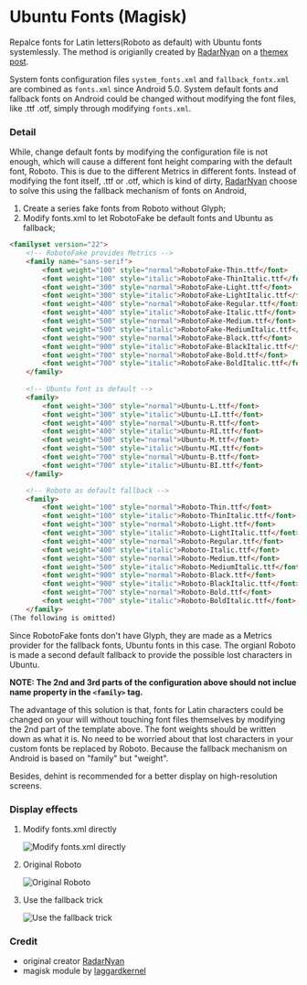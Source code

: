 # Ubuntu Fonts (Magisk)

Repalce fonts for Latin letters(Roboto as default) with Ubuntu fonts systemlessly. The method is origianlly created by [RadarNyan](https://plus.google.com/+SatsukiMisaki "見崎未咲（RadarNyan）") on a [themex post](http://bbs.themex.net/showthread.php?p=1308726 "完美更换 Android 5.0+ 系统字体（英文字体，不修改字体文件）").

System fonts configuration files `system_fonts.xml` and `fallback_fontx.xml` are combined as `fonts.xml` since Android 5.0. System default fonts and fallback fonts on Android could be changed without modifying the font files, like .ttf .otf, simply through modifying `fonts.xml`.

### Detail

While, change default fonts by modifying the configuration file is not enough, which will cause a different font height comparing with the default font, Roboto. This is due to the different Metrics in different fonts. Instead of modifying the font itself, .ttf or .otf, which is kind of dirty, [RadarNyan](https://plus.google.com/+SatsukiMisaki "見崎未咲（RadarNyan）") choose to solve this using the fallback mechanism of fonts on Android,

1. Create a series fake fonts from Roboto without Glyph;
2. Modify fonts.xml to let RobotoFake be default fonts and Ubuntu as fallback;
```html
<familyset version="22">
    <!-- RobotoFake provides Metrics -->
    <family name="sans-serif">
        <font weight="100" style="normal">RobotoFake-Thin.ttf</font>
        <font weight="100" style="italic">RobotoFake-ThinItalic.ttf</font>
        <font weight="300" style="normal">RobotoFake-Light.ttf</font>
        <font weight="300" style="italic">RobotoFake-LightItalic.ttf</font>
        <font weight="400" style="normal">RobotoFake-Regular.ttf</font>
        <font weight="400" style="italic">RobotoFake-Italic.ttf</font>
        <font weight="500" style="normal">RobotoFake-Medium.ttf</font>
        <font weight="500" style="italic">RobotoFake-MediumItalic.ttf</font>
        <font weight="900" style="normal">RobotoFake-Black.ttf</font>
        <font weight="900" style="italic">RobotoFake-BlackItalic.ttf</font>
        <font weight="700" style="normal">RobotoFake-Bold.ttf</font>
        <font weight="700" style="italic">RobotoFake-BoldItalic.ttf</font>
    </family>
    
    <!-- Ubuntu font is default -->
    <family>
        <font weight="300" style="normal">Ubuntu-L.ttf</font>
        <font weight="300" style="italic">Ubuntu-LI.ttf</font>
        <font weight="400" style="normal">Ubuntu-R.ttf</font>
        <font weight="400" style="italic">Ubuntu-RI.ttf</font>
        <font weight="500" style="normal">Ubuntu-M.ttf</font>
        <font weight="500" style="italic">Ubuntu-MI.ttf</font>
        <font weight="700" style="normal">Ubuntu-B.ttf</font>
        <font weight="700" style="italic">Ubuntu-BI.ttf</font>
    </family>

    <!-- Roboto as default fallback -->
    <family>
        <font weight="100" style="normal">Roboto-Thin.ttf</font>
        <font weight="100" style="italic">Roboto-ThinItalic.ttf</font>
        <font weight="300" style="normal">Roboto-Light.ttf</font>
        <font weight="300" style="italic">Roboto-LightItalic.ttf</font>
        <font weight="400" style="normal">Roboto-Regular.ttf</font>
        <font weight="400" style="italic">Roboto-Italic.ttf</font>
        <font weight="500" style="normal">Roboto-Medium.ttf</font>
        <font weight="500" style="italic">Roboto-MediumItalic.ttf</font>
        <font weight="900" style="normal">Roboto-Black.ttf</font>
        <font weight="900" style="italic">Roboto-BlackItalic.ttf</font>
        <font weight="700" style="normal">Roboto-Bold.ttf</font>
        <font weight="700" style="italic">Roboto-BoldItalic.ttf</font>
    </family>
(The following is omitted)
```

Since RobotoFake fonts don't have Glyph, they are made as a Metrics provider for the fallback fonts, Ubuntu fonts in this case. The orgianl Roboto is made a second default fallback to provide the possible lost characters in Ubuntu.

**NOTE: The 2nd and 3rd parts of the configuration above should not inclue name property in the `<family>` tag.**

The advantage of this solution is that, fonts for Latin characters could be changed on your will without touching font files themselves by modifying the 2nd part of the template above. The font weights should be written down as what it is. No need to be worried about that lost characters in your custom fonts be replaced by Roboto. Because the fallback mechanism on Android is based on "family" but "weight". 

Besides, dehint is recommended for a better display on high-resolution screens.

### Display effects

1. Modify fonts.xml directly

    ![Modify fonts.xml directly](https://raw.githubusercontent.com/laggardkernel/magisk-module-template/ubuntu_font/src/1.png)

2. Original Roboto

    ![Original Roboto](https://raw.githubusercontent.com/laggardkernel/magisk-module-template/ubuntu_font/src/2.png)

3. Use the fallback trick

    ![Use the fallback trick](https://raw.githubusercontent.com/laggardkernel/magisk-module-template/ubuntu_font/src/3.png)

### Credit

- original creator [RadarNyan](https://plus.google.com/+SatsukiMisaki "見崎未咲（RadarNyan）")
- magisk module by [laggardkernel](https://github.com/laggardkernel)
